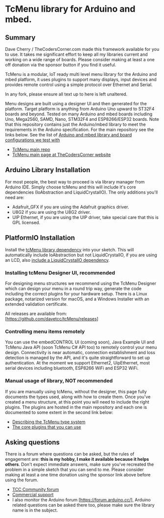 # TcMenu library for Arduino and mbed.

## Summary

Dave Cherry / TheCodersCorner.com made this framework available for you to use. It takes me significant effort to keep all my libraries current and working on a wide range of boards. Please consider making at least a one off donation via the sponsor button if you find it useful.

TcMenu is a modular, IoT ready multi level menu library for the Arduino and mbed platform, it uses plugins to support many displays, input devices and provides remote control using a simple protocol over Ethernet and Serial.

In any fork, please ensure all text up to here is left unaltered.

Menu designs are built using a designer UI and then generated for the platform. Target platform is anything from Arduino Uno upward to ST32F4 boards and beyond. Tested on many Arduino and mbed boards including Uno, Mega2560, SAMD, Nano, STM32F4 and ESP8266/ESP32 boards. Note that this repository contains just the Arduino/mbed library to meet the requirements in the Arduino specification. For the main repository see the links below. See the list of [Arduino and mbed library and board configurations we test with](https://www.thecoderscorner.com/products/arduino-libraries/)

* [TcMenu main repo](https://github.com/davetcc/tcMenu)
* [TcMenu main page at TheCodersCorner website](https://www.thecoderscorner.com/products/arduino-libraries/tc-menu/)

## Arduino Library Installation

For most people, the best way to proceed is via library manager from Arduino IDE. Simply choose tcMenu and this will include it's core dependencies (IoAbstraction and LiquidCrystalIO). The only additions you'll need are:

* Adafruit_GFX if you are using the Adafruit graphics driver.
* U8G2 if you are using the U8G2 driver.
* UIP Ethernet, if you are using the UIP driver, take special care that this is GPL licensed.

## PlatformIO Installation

Install the [tcMenu library dependency](https://platformio.org/lib/show/7316/tcMenu) into your sketch. This will automatically include IoAbstraction but not LiquidCrystalIO, if you are using an LCD, also [include a LiquidCrystalIO dependency](https://platformio.org/lib/show/7242/LiquidCrystalIO).

### Installing tcMenu Designer UI, recommended

For designing menu structures we recommend using the TcMenu Designer which can design your menu in a round trip way, generate the code including the correct plugins for your hardware setup. There is a Linux package, notarized version for macOS, and a Windows Installer with an extended validation certificate. 

All releases are available from: [https://github.com/davetcc/tcMenu/releases]

### Controlling menu items remotely

You can use the embedCONTROL UI (coming soon), Java Example UI and TcMenu Java API (soon TcMenu C# API too) to remotely control your menu design. Connectivity is near automatic, connection establishment and loss detection is managed by the API, and it's quite straightforward to set up authentication. At the moment we support Ethernet2, UipEthernet, most serial devices including bluetooth, ESP8266 WiFi and ESP32 WiFi.

### Manual usage of library, NOT recommended

If you are manually using tcMenu, without the designer, this page fully documents the types used, along with how to create them. Once you've created a menu structure, at this point you will need to include the right plugins. The plugins are hosted in the main repository and each one is documented to some extent in the second link below:

* [Describing the TcMenu type system](https://www.thecoderscorner.com/products/arduino-libraries/tc-menu/tcmenu-menu-item-types-tutorial/)
* [The core plugins that you can use](https://github.com/davetcc/tcMenu/tree/master/CoreXmlPlugins)

## Asking questions

There is a forum where questions can be asked, but the rules of engagement are: **this is my hobby, I make it available because it helps others**. Don't expect immediate answers, make sure you've recreated the problem in a simple sketch that you can send to me. Please consider making at least a one time donation using the sponsor link above before using the forum.

* [TCC Community forum](https://www.thecoderscorner.com/jforum/)
* [Commercial support](https://www.thecoderscorner.com/all-contact)
* I also monitor the Arduino forum [https://forum.arduino.cc/], Arduino related questions can be asked there too, please make sure the library name is in the subject.


